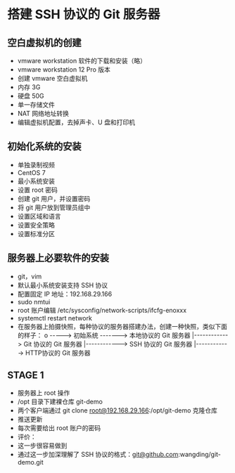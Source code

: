 # 搭建 SSH 协议的 Git 服务器

## 空白虚拟机的创建

- vmware workstation 软件的下载和安装（略）
- vmware workstation 12 Pro 版本
- 创建 vmware 空白虚拟机
- 内存 3G
- 硬盘 50G
- 单一存储文件
- NAT 网络地址转换
- 编辑虚拟机配置，去掉声卡、U 盘和打印机

## 初始化系统的安装

- 单独录制视频
- CentOS 7
- 最小系统安装
- 设置 root 密码
- 创建 git 用户，并设置密码
- 将 git 用户放到管理员组中
- 设置区域和语言
- 设置安全策略
- 设置标准分区

## 服务器上必要软件的安装

- git，vim
- 默认最小系统安装支持 SSH 协议
- 配置固定 IP 地址：192.168.29.166
- sudo nmtui
- root 账户编辑 /etc/sysconfig/network-scripts/ifcfg-enoxxx
- systemctl restart network
- 在服务器上拍摄快照，每种协议的服务器搭建办法，创建一种快照，类似下面的样子：
  o -----> 初始系统 -------> 本地协议的 Git 服务器
              |------------> Git 协议的 Git 服务器
              |------------> SSH 协议的 Git 服务器
              |------------> HTTP协议的 Git 服务器
             

## STAGE 1


- 服务器上 root 操作
- /opt 目录下建裸仓库 git-demo
- 两个客户端通过 git clone root@192.168.29.166:/opt/git-demo 克隆仓库
- 推送更新
- 每次需要给出 root 账户的密码
- 评价：
- 这一步很容易做到
- 通过这一步加深理解了 SSH 协议的格式：git@github.com:wangding/git-demo.git
